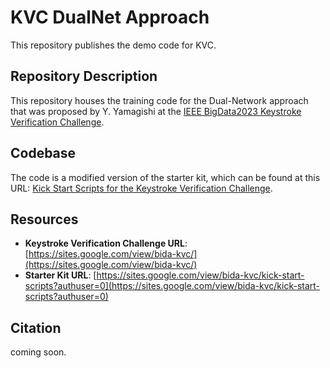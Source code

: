 # KVC DualNet Approach
This repository publishes the demo code for KVC.

## Repository Description

This repository houses the training code for the Dual-Network approach that was proposed by Y. Yamagishi at the [IEEE BigData2023 Keystroke Verification Challenge](https://sites.google.com/view/bida-kvc/).

## Codebase

The code is a modified version of the starter kit, which can be found at this URL: [Kick Start Scripts for the Keystroke Verification Challenge](https://sites.google.com/view/bida-kvc/kick-start-scripts?authuser=0).

## Resources

- **Keystroke Verification Challenge URL**: [https://sites.google.com/view/bida-kvc/](https://sites.google.com/view/bida-kvc/)
- **Starter Kit URL**: [https://sites.google.com/view/bida-kvc/kick-start-scripts?authuser=0](https://sites.google.com/view/bida-kvc/kick-start-scripts?authuser=0)

## Citation
coming soon.
